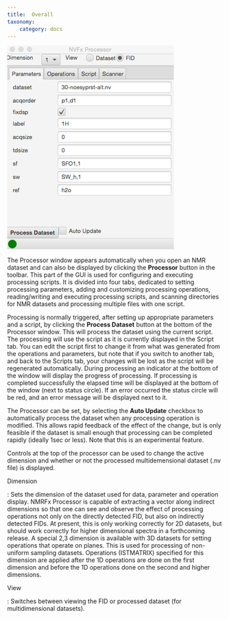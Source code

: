 ```yaml
---
title:  Overall
taxonomy:
    category: docs
---
```



![Processor](images/processor.png)

The Processor window appears automatically when you open an NMR dataset and can also be displayed by clicking the **Processor** button in the toolbar. This part of the GUI is used for configuring and executing processing scripts. It is divided into four tabs, dedicated to setting processing parameters, adding and customizing processing operations, reading/writing and executing processing scripts, and scanning directories for NMR datasets and processing multiple files with one script. 

Processing is normally triggered, after setting up appropriate parameters and a script, by clicking the **Process Dataset** button at the bottom of the Processor window.  This will process the dataset using the current script. The processing will use the script as it is currently displayed in the Script tab. You can edit the script first to change it from what was generated from the operations and parameters, but note that if you switch to another tab, and back to the Scripts tab, your changes will be lost as the script will be regenerated automatically. During processing an indicator at the bottom of the window will display the progress of processing.  If processing is completed successfully the elapsed time will be displayed at the bottom of the window (next to status circle).  If an error occurred the status circle will be red, and an error message will be displayed next to it.

The Processor can be set, by selecting the **Auto Update** checkbox to automatically process the dataset when any processing operation is modified.  This allows rapid feedback of the effect of the change, but is only feasible if the dataset is small enough that processing can be completed rapidly (ideally 1sec or less).  Note that this is an experimental feature.

Controls at the top of the processor can be used to change the active dimension and whether or not the processed multidemensional dataset (.nv file) is displayed.

Dimension

:    Sets the dimension of the dataset used for data, parameter and operation display. NMRFx Processor is capable of extracting a vector along indirect dimensions so that one can see and observe the effect of processing operations not only on the directly detected FID, but also on indirectly detected FIDs. At present, this is only working correctly for 2D datasets, but should work correctly for higher dimensional spectra in a forthcoming release. A special 2,3 dimension is available with 3D datasets for setting operations that operate on planes. This is used for processing of non-uniform sampling datasets. Operations (ISTMATRIX) specified for this dimension are applied after the 1D operations are done on the first dimension and before the 1D operations done on the second and higher dimensions.

View

:    Switches between viewing the FID or processed dataset (for multidimensional datasets).
